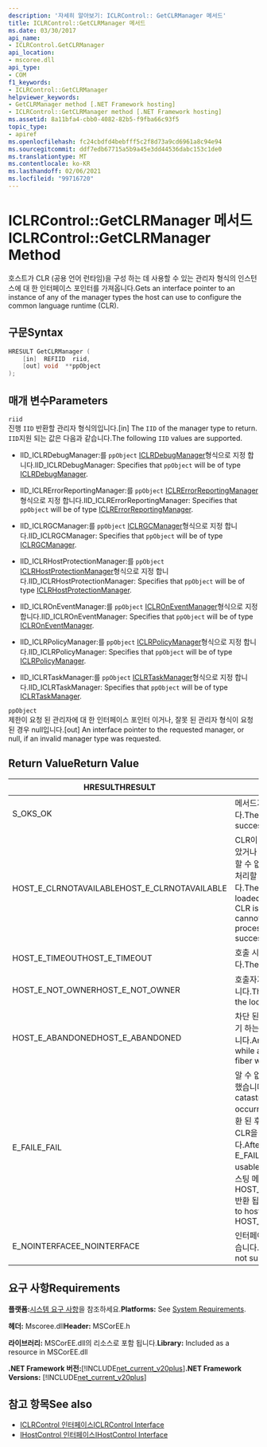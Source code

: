 ```yaml
---
description: '자세히 알아보기: ICLRControl:: GetCLRManager 메서드'
title: ICLRControl::GetCLRManager 메서드
ms.date: 03/30/2017
api_name:
- ICLRControl.GetCLRManager
api_location:
- mscoree.dll
api_type:
- COM
f1_keywords:
- ICLRControl::GetCLRManager
helpviewer_keywords:
- GetCLRManager method [.NET Framework hosting]
- ICLRControl::GetCLRManager method [.NET Framework hosting]
ms.assetid: 8a11bfa4-cbb0-4082-82b5-f9fba66c93f5
topic_type:
- apiref
ms.openlocfilehash: fc24cbdfd4bebfff5c2f8d73a9cd6961a8c94e94
ms.sourcegitcommit: ddf7edb67715a5b9a45e3dd44536dabc153c1de0
ms.translationtype: MT
ms.contentlocale: ko-KR
ms.lasthandoff: 02/06/2021
ms.locfileid: "99716720"
---
```

# <a name="iclrcontrolgetclrmanager-method"></a><span data-ttu-id="39d05-103">ICLRControl::GetCLRManager 메서드</span><span class="sxs-lookup"><span data-stu-id="39d05-103">ICLRControl::GetCLRManager Method</span></span>

<span data-ttu-id="39d05-104">호스트가 CLR (공용 언어 런타임)을 구성 하는 데 사용할 수 있는 관리자 형식의 인스턴스에 대 한 인터페이스 포인터를 가져옵니다.</span><span class="sxs-lookup"><span data-stu-id="39d05-104">Gets an interface pointer to an instance of any of the manager types the host can use to configure the common language runtime (CLR).</span></span>  
  
## <a name="syntax"></a><span data-ttu-id="39d05-105">구문</span><span class="sxs-lookup"><span data-stu-id="39d05-105">Syntax</span></span>  
  
```cpp  
HRESULT GetCLRManager (  
    [in]  REFIID  riid,  
    [out] void  **ppObject  
);  
```  
  
## <a name="parameters"></a><span data-ttu-id="39d05-106">매개 변수</span><span class="sxs-lookup"><span data-stu-id="39d05-106">Parameters</span></span>  

 `riid`  
 <span data-ttu-id="39d05-107">진행 `IID` 반환할 관리자 형식의입니다.</span><span class="sxs-lookup"><span data-stu-id="39d05-107">[in] The `IID` of the manager type to return.</span></span> <span data-ttu-id="39d05-108">`IID`지원 되는 값은 다음과 같습니다.</span><span class="sxs-lookup"><span data-stu-id="39d05-108">The following `IID` values are supported.</span></span>  
  
- <span data-ttu-id="39d05-109">IID_ICLRDebugManager:를 `ppObject` [ICLRDebugManager](iclrdebugmanager-interface.md)형식으로 지정 합니다.</span><span class="sxs-lookup"><span data-stu-id="39d05-109">IID_ICLRDebugManager: Specifies that `ppObject` will be of type [ICLRDebugManager](iclrdebugmanager-interface.md).</span></span>  
  
- <span data-ttu-id="39d05-110">IID_ICLRErrorReportingManager:를 `ppObject` [ICLRErrorReportingManager](iclrerrorreportingmanager-interface.md)형식으로 지정 합니다.</span><span class="sxs-lookup"><span data-stu-id="39d05-110">IID_ICLRErrorReportingManager: Specifies that `ppObject` will be of type [ICLRErrorReportingManager](iclrerrorreportingmanager-interface.md).</span></span>  
  
- <span data-ttu-id="39d05-111">IID_ICLRGCManager:를 `ppObject` [ICLRGCManager](iclrgcmanager-interface.md)형식으로 지정 합니다.</span><span class="sxs-lookup"><span data-stu-id="39d05-111">IID_ICLRGCManager: Specifies that `ppObject` will be of type [ICLRGCManager](iclrgcmanager-interface.md).</span></span>  
  
- <span data-ttu-id="39d05-112">IID_ICLRHostProtectionManager:를 `ppObject` [ICLRHostProtectionManager](iclrhostprotectionmanager-interface.md)형식으로 지정 합니다.</span><span class="sxs-lookup"><span data-stu-id="39d05-112">IID_ICLRHostProtectionManager: Specifies that `ppObject` will be of type [ICLRHostProtectionManager](iclrhostprotectionmanager-interface.md).</span></span>  
  
- <span data-ttu-id="39d05-113">IID_ICLROnEventManager:를 `ppObject` [ICLROnEventManager](iclroneventmanager-interface.md)형식으로 지정 합니다.</span><span class="sxs-lookup"><span data-stu-id="39d05-113">IID_ICLROnEventManager: Specifies that `ppObject` will be of type [ICLROnEventManager](iclroneventmanager-interface.md).</span></span>  
  
- <span data-ttu-id="39d05-114">IID_ICLRPolicyManager:를 `ppObject` [ICLRPolicyManager](iclrpolicymanager-interface.md)형식으로 지정 합니다.</span><span class="sxs-lookup"><span data-stu-id="39d05-114">IID_ICLRPolicyManager: Specifies that `ppObject` will be of type [ICLRPolicyManager](iclrpolicymanager-interface.md).</span></span>  
  
- <span data-ttu-id="39d05-115">IID_ICLRTaskManager:를 `ppObject` [ICLRTaskManager](iclrtaskmanager-interface.md)형식으로 지정 합니다.</span><span class="sxs-lookup"><span data-stu-id="39d05-115">IID_ICLRTaskManager: Specifies that `ppObject` will be of type [ICLRTaskManager](iclrtaskmanager-interface.md).</span></span>  
  
 `ppObject`  
 <span data-ttu-id="39d05-116">제한이 요청 된 관리자에 대 한 인터페이스 포인터 이거나, 잘못 된 관리자 형식이 요청 된 경우 null입니다.</span><span class="sxs-lookup"><span data-stu-id="39d05-116">[out] An interface pointer to the requested manager, or null, if an invalid manager type was requested.</span></span>  
  
## <a name="return-value"></a><span data-ttu-id="39d05-117">Return Value</span><span class="sxs-lookup"><span data-stu-id="39d05-117">Return Value</span></span>  
  
|<span data-ttu-id="39d05-118">HRESULT</span><span class="sxs-lookup"><span data-stu-id="39d05-118">HRESULT</span></span>|<span data-ttu-id="39d05-119">설명</span><span class="sxs-lookup"><span data-stu-id="39d05-119">Description</span></span>|  
|-------------|-----------------|  
|<span data-ttu-id="39d05-120">S_OK</span><span class="sxs-lookup"><span data-stu-id="39d05-120">S_OK</span></span>|<span data-ttu-id="39d05-121">메서드가 성공적으로 반환했습니다.</span><span class="sxs-lookup"><span data-stu-id="39d05-121">The method returned successfully.</span></span>|  
|<span data-ttu-id="39d05-122">HOST_E_CLRNOTAVAILABLE</span><span class="sxs-lookup"><span data-stu-id="39d05-122">HOST_E_CLRNOTAVAILABLE</span></span>|<span data-ttu-id="39d05-123">CLR이 프로세스에 로드 되지 않았거나 CLR이 관리 코드를 실행할 수 없거나 호출을 성공적으로 처리할 수 없는 상태에 있습니다.</span><span class="sxs-lookup"><span data-stu-id="39d05-123">The CLR has not been loaded into a process, or the CLR is in a state in which it cannot run managed code or process the call successfully.</span></span>|  
|<span data-ttu-id="39d05-124">HOST_E_TIMEOUT</span><span class="sxs-lookup"><span data-stu-id="39d05-124">HOST_E_TIMEOUT</span></span>|<span data-ttu-id="39d05-125">호출 시간이 초과 되었습니다.</span><span class="sxs-lookup"><span data-stu-id="39d05-125">The call timed out.</span></span>|  
|<span data-ttu-id="39d05-126">HOST_E_NOT_OWNER</span><span class="sxs-lookup"><span data-stu-id="39d05-126">HOST_E_NOT_OWNER</span></span>|<span data-ttu-id="39d05-127">호출자가 잠금을 소유 하지 않습니다.</span><span class="sxs-lookup"><span data-stu-id="39d05-127">The caller does not own the lock.</span></span>|  
|<span data-ttu-id="39d05-128">HOST_E_ABANDONED</span><span class="sxs-lookup"><span data-stu-id="39d05-128">HOST_E_ABANDONED</span></span>|<span data-ttu-id="39d05-129">차단 된 스레드나 파이버에서 대기 하는 동안 이벤트를 취소 했습니다.</span><span class="sxs-lookup"><span data-stu-id="39d05-129">An event was canceled while a blocked thread or fiber was waiting on it.</span></span>|  
|<span data-ttu-id="39d05-130">E_FAIL</span><span class="sxs-lookup"><span data-stu-id="39d05-130">E_FAIL</span></span>|<span data-ttu-id="39d05-131">알 수 없는 치명적인 오류가 발생 했습니다.</span><span class="sxs-lookup"><span data-stu-id="39d05-131">An unknown catastrophic failure occurred.</span></span> <span data-ttu-id="39d05-132">메서드가 E_FAIL 반환 된 후에는 프로세스 내에서 CLR을 더 이상 사용할 수 없습니다.</span><span class="sxs-lookup"><span data-stu-id="39d05-132">After a method returns E_FAIL, the CLR is no longer usable within the process.</span></span> <span data-ttu-id="39d05-133">호스팅 메서드를 이후에 호출 하면 HOST_E_CLRNOTAVAILABLE 반환 됩니다.</span><span class="sxs-lookup"><span data-stu-id="39d05-133">Subsequent calls to hosting methods return HOST_E_CLRNOTAVAILABLE.</span></span>|  
|<span data-ttu-id="39d05-134">E_NOINTERFACE</span><span class="sxs-lookup"><span data-stu-id="39d05-134">E_NOINTERFACE</span></span>|<span data-ttu-id="39d05-135">인터페이스 유형이 지원 되지 않습니다.</span><span class="sxs-lookup"><span data-stu-id="39d05-135">The interface type is not supported.</span></span>|  
  
## <a name="requirements"></a><span data-ttu-id="39d05-136">요구 사항</span><span class="sxs-lookup"><span data-stu-id="39d05-136">Requirements</span></span>  

 <span data-ttu-id="39d05-137">**플랫폼:**[시스템 요구 사항](../../get-started/system-requirements.md)을 참조하세요.</span><span class="sxs-lookup"><span data-stu-id="39d05-137">**Platforms:** See [System Requirements](../../get-started/system-requirements.md).</span></span>  
  
 <span data-ttu-id="39d05-138">**헤더:** Mscoree.dll</span><span class="sxs-lookup"><span data-stu-id="39d05-138">**Header:** MSCorEE.h</span></span>  
  
 <span data-ttu-id="39d05-139">**라이브러리:** MSCorEE.dll의 리소스로 포함 됩니다.</span><span class="sxs-lookup"><span data-stu-id="39d05-139">**Library:** Included as a resource in MSCorEE.dll</span></span>  
  
 <span data-ttu-id="39d05-140">**.NET Framework 버전:**[!INCLUDE[net_current_v20plus](../../../../includes/net-current-v20plus-md.md)]</span><span class="sxs-lookup"><span data-stu-id="39d05-140">**.NET Framework Versions:** [!INCLUDE[net_current_v20plus](../../../../includes/net-current-v20plus-md.md)]</span></span>  
  
## <a name="see-also"></a><span data-ttu-id="39d05-141">참고 항목</span><span class="sxs-lookup"><span data-stu-id="39d05-141">See also</span></span>

- [<span data-ttu-id="39d05-142">ICLRControl 인터페이스</span><span class="sxs-lookup"><span data-stu-id="39d05-142">ICLRControl Interface</span></span>](iclrcontrol-interface.md)
- [<span data-ttu-id="39d05-143">IHostControl 인터페이스</span><span class="sxs-lookup"><span data-stu-id="39d05-143">IHostControl Interface</span></span>](ihostcontrol-interface.md)
